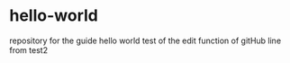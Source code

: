 # hello-world
repository for the guide hello world
test of the edit function of gitHub
line from test2
